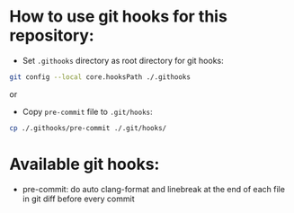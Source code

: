 # How to use git hooks for this repository:

* Set `.githooks` directory as root directory for git hooks:

```bash
git config --local core.hooksPath ./.githooks
```

or

* Copy `pre-commit` file to `.git/hooks`:

```bash
cp ./.githooks/pre-commit ./.git/hooks/
```

# Available git hooks:
* pre-commit: do auto clang-format and linebreak at the end of each file in git diff before every commit
